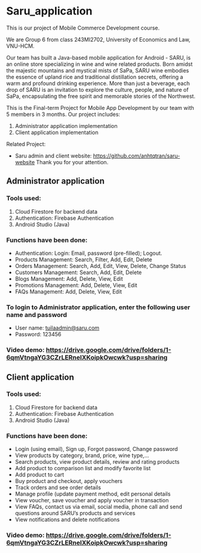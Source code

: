 # Saru_application
This is our project of Mobile Commerce Development course.

We are Group 6 from class 243MI2702, University of Economics and Law, VNU-HCM.

Our team has built a Java-based mobile application for Android - SARU, is an online store specializing in wine and wine related products. Born amidst the majestic mountains and mystical mists of SaPa, SARU wine embodies the essence of upland rice and traditional distillation secrets, offering a warm and profound drinking experience. More than just a beverage, each drop of SARU is an invitation to explore the culture, people, and nature of SaPa, encapsulating the free spirit and memorable stories of the Northwest.

This is the Final-term Project for Mobile App Development by our team with 5 members in 3 months. Our project includes:
1. Administrator application implementation
2. Client application implementation

Related Project: 
- Saru admin and client website: https://github.com/anhtqtran/saru-website
Thank you for your attention.

## Administrator application
### Tools used:

1. Cloud Firestore for backend data
2. Authentication: Firebase Authentication
3. Android Studio (Java)
   
### Functions have been done:
- Authentication: Login: Email, password (pre-filled); Logout.
- Products Management: Search, Filter, Add, Edit, Delete
- Orders Management: Search, Add, Edit, View, Delete, Change Status
- Customers Management: Search, Add, Edit, Delete
- Blogs Management: Add, Delete, View, Edit
- Promotions Management: Add, Delete, View, Edit
- FAQs Management: Add, Delete, View, Edit

### To login to Administrator application, enter the following user name and password
* User name: tuilaadmin@saru.com
* Password: 123456

### Video demo: https://drive.google.com/drive/folders/1-6qmVtngaYG3CZrLERnelXKoipkOwcwk?usp=sharing

## Client application
### Tools used:

1. Cloud Firestore for backend data
2. Authentication: Firebase Authentication
3. Android Studio (Java)

### Functions have been done:

- Login (using email), Sign up, Forgot password, Change password
- View products by category, brand, price, wine type,...
- Search products, view product details, review and rating products
- Add product to comparison list and modify favorite list
- Add product to cart
- Buy product and checkout, apply vouchers
- Track orders and see order details
- Manage profile (update payment method, edit personal details
- View voucher, save voucher and apply voucher in transaction
- View FAQs, contact us via email, social media, phone call and send questions around SARU’s products and services
- View notifications and delete notifications
### Video demo: https://drive.google.com/drive/folders/1-6qmVtngaYG3CZrLERnelXKoipkOwcwk?usp=sharing
